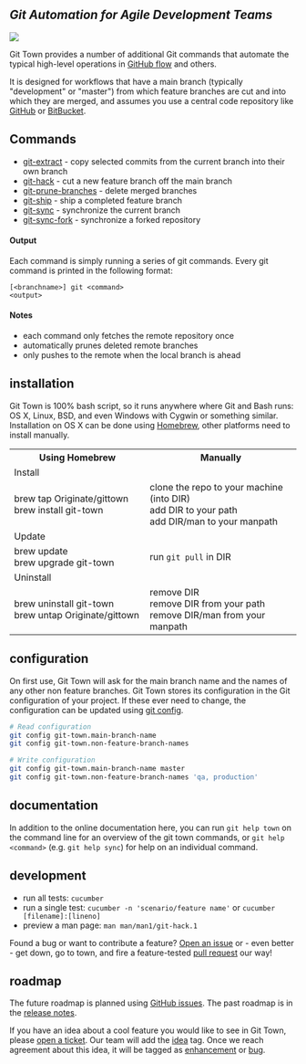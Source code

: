 ## _Git Automation for Agile Development Teams_
<a href="https://travis-ci.org/Originate/git-town" alt="Build Status" target="_blank"><img src="https://travis-ci.org/Originate/git-town.svg?branch=master"></a>

Git Town provides a number of additional Git commands that
automate the typical high-level operations in
<a href="http://scottchacon.com/2011/08/31/github-flow.html" target="_blank">GitHub flow</a>
and others.

It is designed for workflows that have a main branch
(typically "development" or "master")
from which feature branches are cut and into which they are merged,
and assumes you use a central code repository like
<a href="http://github.com" target="_blank">GitHub</a> or
<a href="https://bitbucket.org" target="_blank">BitBucket</a>.

## Commands

* [git-extract](/documentation/git-extract.md) - copy selected commits from the current branch into their own branch
* [git-hack](/documentation/git-hack.md) - cut a new feature branch off the main branch
* [git-prune-branches](/documentation/git-prune-branches.md) - delete merged branches
* [git-ship](/documentationi/git-ship.md) - ship a completed feature branch
* [git-sync](/documentationi/git-sync.md) - synchronize the current branch
* [git-sync-fork](/documentationi/git-sync-fork.md) - synchronize a forked repository

#### Output

Each command is simply running a series of git commands.
Every git command is printed in the following format:

```
[<branchname>] git <command>
<output>
```

#### Notes

* each command only fetches the remote repository once
* automatically prunes deleted remote branches
* only pushes to the remote when the local branch is ahead

## installation

Git Town is 100% bash script, so it runs anywhere where Git and Bash runs:
OS X, Linux, BSD, and even Windows with Cygwin or something similar.
Installation on OS X can be done using <a href="http://brew.sh" target="_blank">Homebrew</a>,
other platforms need to install manually.

<table>
  <tr>
    <th width="300px">
      Using Homebrew
    </th>
    <th width="400px">
      Manually
    </th>
  </tr>
  <tr>
    <td colspan="2">
      Install
    </td>
  </tr>
  <tr>
    <td>
      brew tap Originate/gittown<br>
      brew install git-town
    </td>
    <td>
      clone the repo to your machine (into DIR)<br>
      add DIR to your path<br>
      add DIR/man to your manpath
    </td>
  </tr>
  <tr>
    <td colspan="2">
      Update
    </td>
  </tr>
  <tr>
    <td>
      brew update<br>
      brew upgrade git-town
    </td>
    <td>
      run <code>git pull</code> in DIR<br>
    </td>
  </tr>
  <tr>
    <td colspan="2">
      Uninstall
    </td>
  </tr>
  <tr>
    <td>
      brew uninstall git-town<br>
      brew untap Originate/gittown
    </td>
    <td>
      remove DIR<br>
      remove DIR from your path<br>
      remove DIR/man from your manpath
    </td>
  </tr>
</table>



## configuration

On first use, Git Town will ask for the main branch name and the names of any other non feature branches.
Git Town stores its configuration in the Git configuration of your project.
If these ever need to change, the configuration can be updated using <a href="http://git-scm.com/docs/git-config" target="_blank">git config</a>.


```bash
# Read configuration
git config git-town.main-branch-name
git config git-town.non-feature-branch-names

# Write configuration
git config git-town.main-branch-name master
git config git-town.non-feature-branch-names 'qa, production'
```

## documentation

In addition to the online documentation here,
you can run `git help town` on the command line
for an overview of the git town commands,
or `git help <command>` (e.g. `git help sync`)
for help on an individual command.


## development

* run all tests: `cucumber`
* run a single test: `cucumber -n 'scenario/feature name'` or `cucumber [filename]:[lineno]`
* preview a man page: `man man/man1/git-hack.1`

Found a bug or want to contribute a feature?
<a href="https://github.com/Originate/git-town/issues/new" target="_blank">Open an issue</a>
or - even better - get down, go to town, and fire a feature-tested
<a href="https://help.github.com/articles/using-pull-requests" target="_blank">pull request</a>
our way!


## roadmap

The future roadmap is planned using
<a href="https://github.com/Originate/git-town/issues" target="_blank">GitHub issues</a>.
The past roadmap is in the <a href="release-notes.md" target="_blank">release notes</a>.

If you have an idea about a cool feature you would like to see in Git Town,
please <a href="https://github.com/Originate/git-town/issues/new" target="_blank">open a ticket</a>.
Our team will add the <a href="https://github.com/Originate/git-town/labels/idea" target="_blank">idea</a> tag.
Once we reach agreement about this idea, it will be tagged as <a href="https://github.com/Originate/git-town/labels/enhancement" target="_blank">enhancement</a>
or <a href="https://github.com/Originate/git-town/labels/bug" target="_blank">bug</a>.

